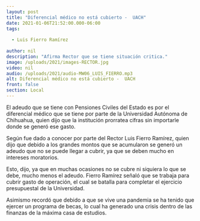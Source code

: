 ```yaml
---
layout: post
title: "Diferencial médico no está cubierto -  UACH"
date: 2021-01-06T21:52:00.000-06:00
tags:
  
  - Luis Fierro Ramírez
  
author: nil
description: "Afirma Rector que se tiene situación critica."
image: /uploads/2021/images-RECTOR.jpg
video: nil
audio: /uploads/2021/audio-MW06_LUIS_FIERRO.mp3
alt: Diferencial médico no está cubierto -  UACH
front: false
section: Local
---
```


El adeudo que se tiene con Pensiones Civiles del Estado es por el diferencial médico que se tiene por parte de la Universidad Autónoma de Chihuahua, quien dijo que la institución prorratea cifras sin importarle donde se generó ese gasto.

Según fue dado a conocer por parte del Rector Luis Fierro Ramírez, quien dijo que debido a los grandes montos que se acumularon se generó un adeudo que no se puede llegar a cubrir, ya que se deben mucho en intereses moratorios.

Esto, dijo, ya que en muchas ocasiones no se cubre ni siquiera lo que se debe, mucho menos el adeudo. Fierro Ramírez señaló que se trabaja para cubrir gasto de operación, el cual se batalla para completar el ejercicio presupuestal de la Universidad.

Asimismo recordó que debido a que se vive una pandemia se ha tenido que ejercer un programa de becas, lo cual ha generado una crisis dentro de las finanzas de la máxima casa de estudios.